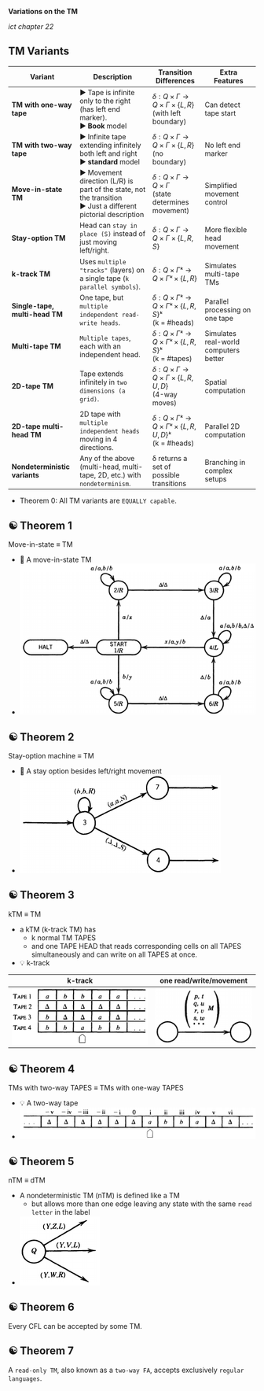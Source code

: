 __Variations on the TM__

_ict chapter 22_

TM Variants
---
| Variant | Description | Transition Differences| Extra Features|
|---|---|---|---|
| **TM with one-way tape**| ▶️ Tape is infinite only to the right (has left end marker). <br> ▶️ **Book**  model | $`δ: Q × Γ → Q × Γ × \{L, R\}`$ <br>(with left boundary)  | Can detect tape start| 
| **TM with two-way tape**| ▶️ Infinite tape extending infinitely both left and right <br> ▶️ **standard** model  | $`δ: Q × Γ → Q × Γ × \{L, R\}`$ <br>(no boundary)| No left end marker|
| **Move-in-state TM**  | ▶️ Movement direction (L/R) is part of the state, not the transition <br> ▶️ Just a different pictorial description | $`δ: Q × Γ → Q × Γ`$ <br>(state determines movement)| Simplified movement control  | 
| **Stay-option TM** | Head can `stay in place (S)` instead of just moving left/right.  | $`δ: Q × Γ → Q × Γ × \{L, R, S\}`$| More flexible head movement| 
| **k-track TM**  | Uses `multiple "tracks"` (layers) on a single tape (`k parallel symbols`).| $`δ: Q × Γᵏ → Q × Γᵏ × \{L, R\}`$ | Simulates multi-tape TMs| 
| **Single-tape, multi-head TM**  | One tape, but `multiple independent read-write heads`.| $`δ: Q × Γᵏ → Q × Γᵏ × \{L, R, S\}ᵏ`$ <br>(k = #heads) | Parallel processing on one tape | 
| **Multi-tape TM**  | `Multiple tapes`, each with an independent head. | $`δ: Q × Γᵏ → Q × Γᵏ × \{L, R, S\}ᵏ`$ <br>(k = #tapes)| Simulates real-world computers better| 
| **2D-tape TM**  | Tape extends infinitely in `two dimensions (a grid)`. | $`δ: Q × Γ → Q × Γ × \{L, R, U, D\}`$ <br>(4-way moves)  | Spatial computation  | 
| **2D-tape multi-head TM** | 2D tape with `multiple independent heads` moving in 4 directions.| $`δ: Q × Γᵏ → Q × Γᵏ × \{L, R, U, D\}ᵏ`$ <br>(k = #heads)| Parallel 2D computation | 
| **Nondeterministic variants**| Any of the above (multi-head, multi-tape, 2D, etc.) with `nondeterminism`. | δ returns a set of possible transitions | Branching in complex setups| 

- Theorem 0: All TM variants are `EQUALLY capable`.


☯ Theorem 1
---
Move-in-state ≡ TM

- 🍎 A move-in-state TM
- ![A move-in-state TM](./img/n00.png)


☯ Theorem 2
---
Stay-option machine ≡ TM

- 🍎 A stay option besides left/right movement
- ![A stay option](./img/n05.png)


☯ Theorem 3
---
kTM ≡ TM
- a kTM (k-track TM) has 
  - k normal TM TAPES 
  - and one TAPE HEAD that reads correspond­ing cells on all TAPES simultaneously and can write on all TAPES at once.
- 💡 k-track

| k-track | one read/write/movement |
|---|---|
| ![k-track](./img/n10a.png) | ![one read/write/movement](./img/n10b.png) |


☯ Theorem 4
---
TMs with two-way TAPES ≡ TMs with one-way TAPES

- 💡 A two-way tape
- ![A two-way tape](./img/n15.png)

☯ Theorem 5
---
nTM ≡ dTM
- A nondeterministic TM (nTM) is defined like a TM
  - but allows more than one edge leaving any state with the same `read letter` in the label
- ![nondeterministic transition](./img/n30.png)

☯ Theorem 6
---
Every CFL can be accepted by some TM.


☯ Theorem 7
---
A `read-only TM`, also known as a `two-way FA`, accepts exclusively `regular languages`.